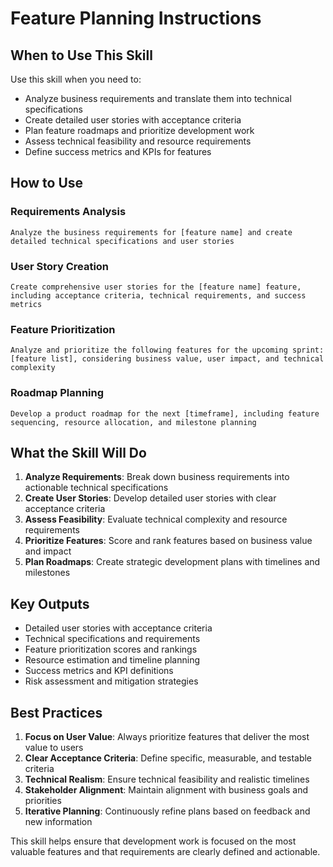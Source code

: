 # Feature Planning Instructions

## When to Use This Skill

Use this skill when you need to:
- Analyze business requirements and translate them into technical specifications
- Create detailed user stories with acceptance criteria
- Plan feature roadmaps and prioritize development work
- Assess technical feasibility and resource requirements
- Define success metrics and KPIs for features

## How to Use

### Requirements Analysis
```
Analyze the business requirements for [feature name] and create detailed technical specifications and user stories
```

### User Story Creation
```
Create comprehensive user stories for the [feature name] feature, including acceptance criteria, technical requirements, and success metrics
```

### Feature Prioritization
```
Analyze and prioritize the following features for the upcoming sprint: [feature list], considering business value, user impact, and technical complexity
```

### Roadmap Planning
```
Develop a product roadmap for the next [timeframe], including feature sequencing, resource allocation, and milestone planning
```

## What the Skill Will Do

1. **Analyze Requirements**: Break down business requirements into actionable technical specifications
2. **Create User Stories**: Develop detailed user stories with clear acceptance criteria
3. **Assess Feasibility**: Evaluate technical complexity and resource requirements
4. **Prioritize Features**: Score and rank features based on business value and impact
5. **Plan Roadmaps**: Create strategic development plans with timelines and milestones

## Key Outputs

- Detailed user stories with acceptance criteria
- Technical specifications and requirements
- Feature prioritization scores and rankings
- Resource estimation and timeline planning
- Success metrics and KPI definitions
- Risk assessment and mitigation strategies

## Best Practices

1. **Focus on User Value**: Always prioritize features that deliver the most value to users
2. **Clear Acceptance Criteria**: Define specific, measurable, and testable criteria
3. **Technical Realism**: Ensure technical feasibility and realistic timelines
4. **Stakeholder Alignment**: Maintain alignment with business goals and priorities
5. **Iterative Planning**: Continuously refine plans based on feedback and new information

This skill helps ensure that development work is focused on the most valuable features and that requirements are clearly defined and actionable.